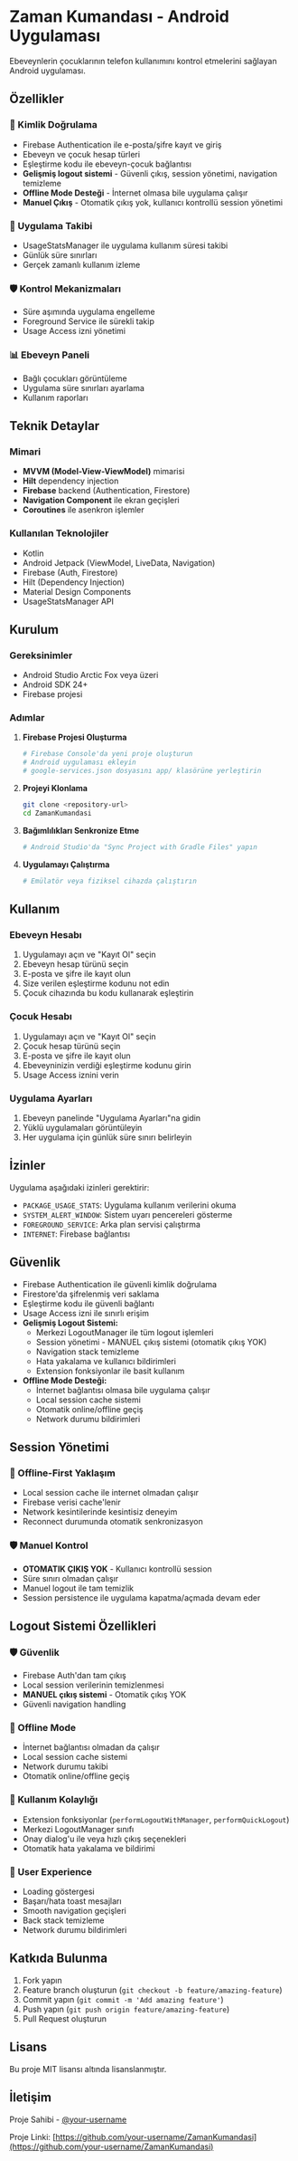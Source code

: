 # Zaman Kumandası - Android Uygulaması

Ebeveynlerin çocuklarının telefon kullanımını kontrol etmelerini sağlayan Android uygulaması.

## Özellikler

### 🔐 Kimlik Doğrulama
- Firebase Authentication ile e-posta/şifre kayıt ve giriş
- Ebeveyn ve çocuk hesap türleri
- Eşleştirme kodu ile ebeveyn-çocuk bağlantısı
- **Gelişmiş logout sistemi** - Güvenli çıkış, session yönetimi, navigation temizleme
- **Offline Mode Desteği** - İnternet olmasa bile uygulama çalışır
- **Manuel Çıkış** - Otomatik çıkış yok, kullanıcı kontrollü session yönetimi

### 📱 Uygulama Takibi
- UsageStatsManager ile uygulama kullanım süresi takibi
- Günlük süre sınırları
- Gerçek zamanlı kullanım izleme

### 🛡️ Kontrol Mekanizmaları
- Süre aşımında uygulama engelleme
- Foreground Service ile sürekli takip
- Usage Access izni yönetimi

### 📊 Ebeveyn Paneli
- Bağlı çocukları görüntüleme
- Uygulama süre sınırları ayarlama
- Kullanım raporları

## Teknik Detaylar

### Mimari
- **MVVM (Model-View-ViewModel)** mimarisi
- **Hilt** dependency injection
- **Firebase** backend (Authentication, Firestore)
- **Navigation Component** ile ekran geçişleri
- **Coroutines** ile asenkron işlemler

### Kullanılan Teknolojiler
- Kotlin
- Android Jetpack (ViewModel, LiveData, Navigation)
- Firebase (Auth, Firestore)
- Hilt (Dependency Injection)
- Material Design Components
- UsageStatsManager API

## Kurulum

### Gereksinimler
- Android Studio Arctic Fox veya üzeri
- Android SDK 24+
- Firebase projesi

### Adımlar

1. **Firebase Projesi Oluşturma**
   ```bash
   # Firebase Console'da yeni proje oluşturun
   # Android uygulaması ekleyin
   # google-services.json dosyasını app/ klasörüne yerleştirin
   ```

2. **Projeyi Klonlama**
   ```bash
   git clone <repository-url>
   cd ZamanKumandasi
   ```

3. **Bağımlılıkları Senkronize Etme**
   ```bash
   # Android Studio'da "Sync Project with Gradle Files" yapın
   ```

4. **Uygulamayı Çalıştırma**
   ```bash
   # Emülatör veya fiziksel cihazda çalıştırın
   ```

## Kullanım

### Ebeveyn Hesabı
1. Uygulamayı açın ve "Kayıt Ol" seçin
2. Ebeveyn hesap türünü seçin
3. E-posta ve şifre ile kayıt olun
4. Size verilen eşleştirme kodunu not edin
5. Çocuk cihazında bu kodu kullanarak eşleştirin

### Çocuk Hesabı
1. Uygulamayı açın ve "Kayıt Ol" seçin
2. Çocuk hesap türünü seçin
3. E-posta ve şifre ile kayıt olun
4. Ebeveyninizin verdiği eşleştirme kodunu girin
5. Usage Access iznini verin

### Uygulama Ayarları
1. Ebeveyn panelinde "Uygulama Ayarları"na gidin
2. Yüklü uygulamaları görüntüleyin
3. Her uygulama için günlük süre sınırı belirleyin

## İzinler

Uygulama aşağıdaki izinleri gerektirir:

- `PACKAGE_USAGE_STATS`: Uygulama kullanım verilerini okuma
- `SYSTEM_ALERT_WINDOW`: Sistem uyarı pencereleri gösterme
- `FOREGROUND_SERVICE`: Arka plan servisi çalıştırma
- `INTERNET`: Firebase bağlantısı

## Güvenlik

- Firebase Authentication ile güvenli kimlik doğrulama
- Firestore'da şifrelenmiş veri saklama
- Eşleştirme kodu ile güvenli bağlantı
- Usage Access izni ile sınırlı erişim
- **Gelişmiş Logout Sistemi:**
  - Merkezi LogoutManager ile tüm logout işlemleri
  - Session yönetimi - MANUEL çıkış sistemi (otomatik çıkış YOK)
  - Navigation stack temizleme
  - Hata yakalama ve kullanıcı bildirimleri
  - Extension fonksiyonlar ile basit kullanım
- **Offline Mode Desteği:**
  - İnternet bağlantısı olmasa bile uygulama çalışır
  - Local session cache sistemi
  - Otomatik online/offline geçiş
  - Network durumu bildirimleri

## Session Yönetimi

### 🔄 Offline-First Yaklaşım
- Local session cache ile internet olmadan çalışır
- Firebase verisi cache'lenir
- Network kesintilerinde kesintisiz deneyim
- Reconnect durumunda otomatik senkronizasyon

### 🛡️ Manuel Kontrol
- **OTOMATIK ÇIKIŞ YOK** - Kullanıcı kontrollü session
- Süre sınırı olmadan çalışır
- Manuel logout ile tam temizlik
- Session persistence ile uygulama kapatma/açmada devam eder

## Logout Sistemi Özellikleri

### 🛡️ Güvenlik
- Firebase Auth'dan tam çıkış
- Local session verilerinin temizlenmesi
- **MANUEL çıkış sistemi** - Otomatik çıkış YOK
- Güvenli navigation handling

### 📶 Offline Mode
- İnternet bağlantısı olmadan da çalışır
- Local session cache sistemi
- Network durumu takibi
- Otomatik online/offline geçiş

### 🔧 Kullanım Kolaylığı
- Extension fonksiyonlar (`performLogoutWithManager`, `performQuickLogout`)
- Merkezi LogoutManager sınıfı
- Onay dialog'u ile veya hızlı çıkış seçenekleri
- Otomatik hata yakalama ve bildirimi

### 📱 User Experience
- Loading göstergesi
- Başarı/hata toast mesajları
- Smooth navigation geçişleri
- Back stack temizleme
- Network durumu bildirimleri

## Katkıda Bulunma

1. Fork yapın
2. Feature branch oluşturun (`git checkout -b feature/amazing-feature`)
3. Commit yapın (`git commit -m 'Add amazing feature'`)
4. Push yapın (`git push origin feature/amazing-feature`)
5. Pull Request oluşturun

## Lisans

Bu proje MIT lisansı altında lisanslanmıştır.

## İletişim

Proje Sahibi - [@your-username](https://github.com/your-username)

Proje Linki: [https://github.com/your-username/ZamanKumandasi](https://github.com/your-username/ZamanKumandasi)
